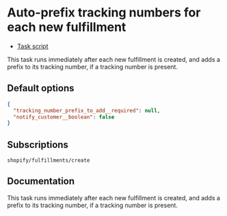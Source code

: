 # Auto-prefix tracking numbers for each new fulfillment

* [Task script](./script.liquid)

This task runs immediately after each new fulfillment is created, and adds a prefix to its tracking number, if a tracking number is present.

## Default options

```json
{
  "tracking_number_prefix_to_add__required": null,
  "notify_customer__boolean": false
}
```

## Subscriptions

```liquid
shopify/fulfillments/create
```

## Documentation

This task runs immediately after each new fulfillment is created, and adds a prefix to its tracking number, if a tracking number is present.